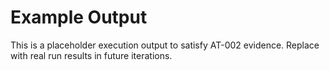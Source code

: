 # Example Output
This is a placeholder execution output to satisfy AT-002 evidence.
Replace with real run results in future iterations.
